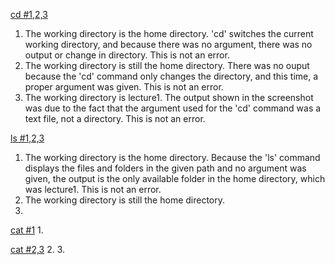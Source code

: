 [cd #1,2,3](https://github.com/ethankook/cse15l-lab-reports/blob/main/Screenshot%202023-10-03%20at%2011.13.56%20AM.png)
1. The working directory is the home directory. 'cd' switches the current working directory, and because there was no argument, there was no output or change in directory. This is not an error.
2. The working directory is still the home directory. There was no ouput because the 'cd' command only changes the directory, and this time, a proper argument was given. This is not an error.
3. The working directory is lecture1. The output shown in the screenshot was due to the fact that the argument used for the 'cd' command was a text file, not a directory. This is not an error.

[ls #1,2,3](https://github.com/ethankook/cse15l-lab-reports/blob/main/Screenshot%202023-10-03%20at%2011.22.17%20AM.png)
1. The working directory is the home directory. Because the 'ls' command displays the files and folders in the given path and no argument was given, the output is the only available folder in the home directory, which was lecture1. This is not an error. 
2. The working directory is still the home directory. 
3.

[cat #1](https://github.com/ethankook/cse15l-lab-reports/blob/main/Screenshot%202023-10-03%20at%2011.26.53%20AM.png)
1.

[cat #2,3](https://github.com/ethankook/cse15l-lab-reports/blob/main/Screenshot%202023-10-03%20at%2011.27.02%20AM.png)
2.
3.
